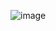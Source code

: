 ![image](https://github.com/beingshahidali/Connect-and-Chat/assets/57036280/fa448c47-142b-478b-a047-96ea52955a07)
